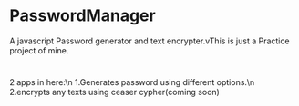 # PasswordManager
A javascript Password generator and text encrypter.vThis is just a Practice project of mine. 
#
2 apps in here:\n
1.Generates password using different options.\n
2.encrypts any texts using ceaser cypher(coming soon)
